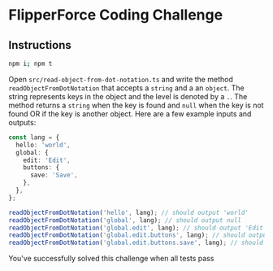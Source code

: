 # FlipperForce Coding Challenge

## Instructions

```bash
npm i; npm t
```

Open `src/read-object-from-dot-notation.ts` and write the method `readObjectFromDotNotation` that accepts a `string` and a an `object`. The string represents keys in the object and the level is denoted by a `.`. The method returns a `string` when the key is found and `null` when the key is not found OR if the key is another object. Here are a few example inputs and outputs:

```ts
const lang = {
  hello: 'world',
  global: {
    edit: 'Edit',
    buttons: {
      save: 'Save',
    },
  },
};

readObjectFromDotNotation('hello', lang); // should output 'world'
readObjectFromDotNotation('global', lang); // should output null
readObjectFromDotNotation('global.edit', lang); // should output 'Edit'
readObjectFromDotNotation('global.edit.buttons', lang); // should output null
readObjectFromDotNotation('global.edit.buttons.save', lang); // should output 'Save'
```

You've successfully solved this challenge when all tests pass